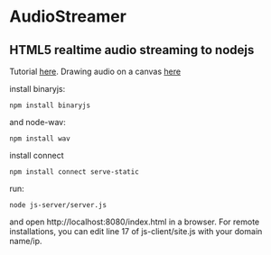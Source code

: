 AudioStreamer
=============

HTML5 realtime audio streaming to nodejs
----------------------------------------
Tutorial [here](http://blog.groupbuddies.com/posts/39-tutorial-html-audio-capture-streaming-to-node-js-no-browser-extension).
Drawing audio on a canvas [here](https://github.com/cwilso/Audio-Buffer-Draw/blob/master/js/audiodisplay.js)


install binaryjs:

    npm install binaryjs

and node-wav:

    npm install wav

install connect

    npm install connect serve-static
   
run:

    node js-server/server.js
    
and open http://localhost:8080/index.html in a browser. For remote installations, you can edit line 17 of js-client/site.js with your domain name/ip.
